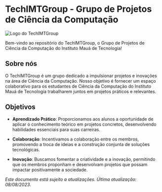 # TechIMTGroup - Grupo de Projetos de Ciência da Computação

![Logo do TechIMTGroup](https://avatars.githubusercontent.com/u/133370622?s=96&v=4)

Bem-vindo ao repositório do TechIMTGroup, o Grupo de Projetos de Ciência da Computação do Instituto Mauá de Tecnologia!

## Sobre nós

O TechIMTGroup é um grupo dedicado a impulsionar projetos e inovações na área de Ciência da Computação. Nosso objetivo é fornecer um espaço colaborativo para os estudantes de Ciência da Computação do Instituto Mauá de Tecnologia trabalharem juntos em projetos práticos e relevantes.

## Objetivos

- **Aprendizado Prático**: Proporcionamos aos alunos a oportunidade de aplicar o conhecimento teórico em projetos concretos, desenvolvendo habilidades essenciais para suas carreiras.

- **Colaboração**: Incentivamos a colaboração entre os membros, promovendo a troca de ideias e a construção conjunta de soluções tecnológicas.

- **Inovação**: Buscamos fomentar a criatividade e a inovação, permitindo que os membros proponham e desenvolvam projetos que possam impactar positivamente a sociedade.

*Este documento está sujeito a atualizações. Última atualização: 08/08/2023*.
